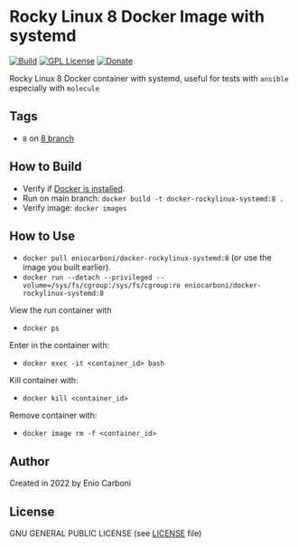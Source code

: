 # Rocky Linux 8 Docker Image with systemd

[![Build](https://github.com/eniocarboni/docker-rockylinux-systemd/actions/workflows/build.yml/badge.svg?branch=8)](https://github.com/eniocarboni/docker-rockylinux-systemd/actions/workflows/build.yml) [![GPL License](https://img.shields.io/badge/license-GPL-blue.svg)](https://www.gnu.org/licenses/) [![Donate](https://img.shields.io/badge/Donate-PayPal-green.svg)](https://www.paypal.me/EnioCarboni)

Rocky Linux 8 Docker container with systemd, useful for tests with `ansible` especially with `molecule`

## Tags

  - `8` on [8 branch](https://github.com/eniocarboni/docker-rockylinux-systemd/tree/8)


## How to Build

  * Verify if [Docker is installed](https://docs.docker.com/install/).
  * Run on main branch: `docker build -t docker-rockylinux-systemd:8 .`
  * Verify image: `docker images`

## How to Use

  * `docker pull eniocarboni/docker-rockylinux-systemd:8` (or use the image you built earlier).
  * `docker run --detach --privileged --volume=/sys/fs/cgroup:/sys/fs/cgroup:ro eniocarboni/docker-rockylinux-systemd:8`

View the run container with

  * `docker ps`

Enter in the container with:

  * `docker exec -it <container_id> bash`

Kill container with:

  * `docker kill <container_id>`

Remove container with:

  * `docker image rm -f <container_id>` 

## Author

Created in 2022 by Enio Carboni

## License

GNU GENERAL PUBLIC LICENSE (see [LICENSE](LICENSE) file)
